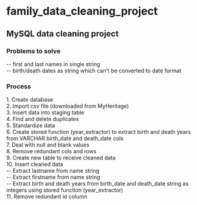 # family_data_cleaning_project
<H2>MySQL data cleaning project</H2>
<H3>Problems to solve</H3>
-- first and last names in single string 
<br>-- birth/death dates as string which can't be converted to date format
<H3>Process</H3>
1. Create database
<BR>2. Import csv file (downloaded from MyHeritage)
<BR>3. Insert data into staging table
<BR>4. Find and delete duplicates
<BR>5. Standardize data
<BR>6. Create stored function (year_extractor) to extract birth and death years from VARCHAR birth_date and death_date cols
<BR>7. Deal with null and blank values
<BR>8. Remove redundant cols and rows
<BR>9. Create new table to receive cleaned data
<BR>10. Insert cleaned data
<BR>  -- Extract lastname from name string
<BR>  -- Extract firstname from name string
<BR>  -- Extract birth and death years from birth_date and death_date string as integers using stored function (year_extractor)
<BR>11. Remove redundant id column
